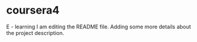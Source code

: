 # coursera4
E - learning
I am editing the README file. Adding some more details about the project description.
